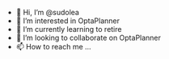 - 👋 Hi, I’m @sudolea
- 👀 I’m interested in OptaPlanner
- 🌱 I’m currently learning to retire
- 💞️ I’m looking to collaborate on OptaPlanner
- 📫 How to reach me ...

<!---
sudolea/sudolea is a ✨ special ✨ repository because its `README.md` (this file) appears on your GitHub profile.
You can click the Preview link to take a look at your changes.
--->
